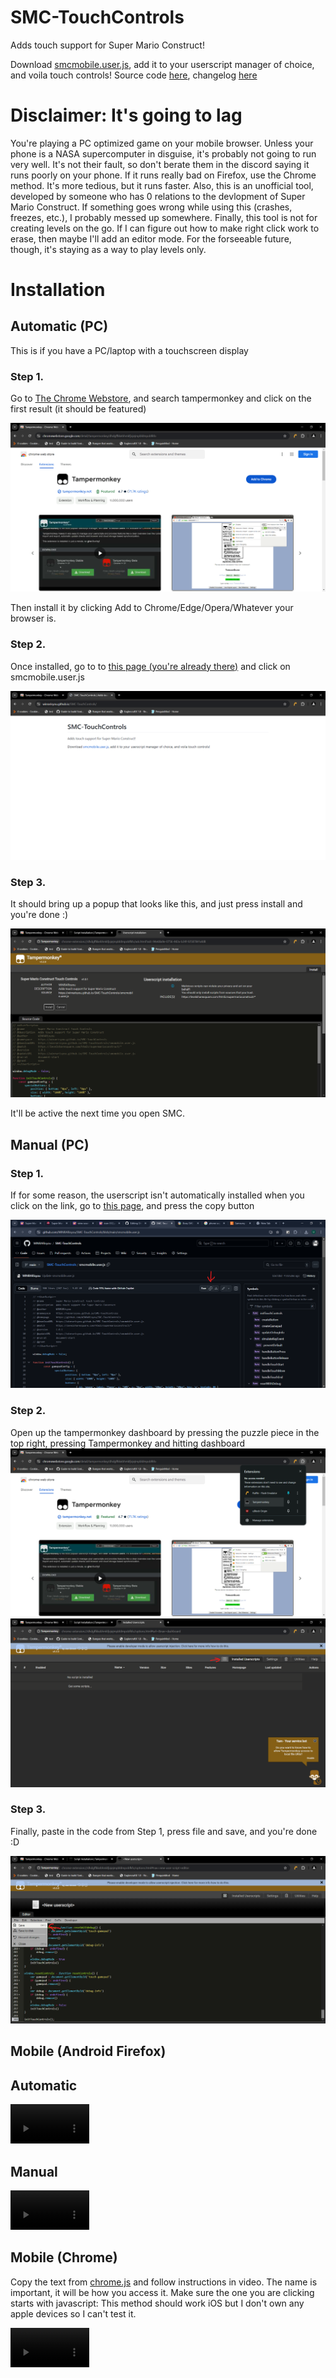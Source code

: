 # SMC-TouchControls
Adds touch support for Super Mario Construct!

Download [smcmobile.user.js](https://winrarisyou.github.io/SMC-TouchControls/smcmobile.user.js), add it to your userscript manager of choice, and voila touch controls! Source code [here](https://github.com/WINRARisyou/SMC-TouchControls), changelog [here](https://github.com/WINRARisyou/SMC-TouchControls/tree/main/changelog.md)

# Disclaimer: It's going to lag
You're playing a PC optimized game on your mobile browser. Unless your phone is a NASA supercomputer in disguise, it's probably not going to run very well. It's not their fault, so don't berate them in the discord saying it runs poorly on your phone. If it runs really bad on Firefox, use the Chrome method. It's more tedious, but it runs faster. Also, this is an unofficial tool, developed by someone who has 0 relations to the devlopment of Super Mario Construct. If something goes wrong while using this (crashes, freezes, etc.), I probably messed up somewhere. Finally, this tool is not for creating levels on the go. If I can figure out how to make right click work to erase, then maybe I'll add an editor mode. For the forseeable future, though, it's staying as a way to play levels only.

# Installation
## Automatic (PC)
This is if you have a PC/laptop with a touchscreen display
### Step 1.
Go to [The Chrome Webstore](https://chromewebstore.google.com), and search tampermonkey and click on the first result (it should be featured)

![image](images/2a.png)

Then install it by clicking Add to Chrome/Edge/Opera/Whatever your browser is.

### Step 2.
Once installed, go to to [this page (you're already there)](https://winrarisyou.github.io/SMC-TouchControls) and click on smcmobile.user.js

![image](images/3a.png)

### Step 3.
It should bring up a popup that looks like this, and just press install and you're done :)

![image](images/4a.png)

It'll be active the next time you open SMC.

## Manual (PC)
### Step 1.
If for some reason, the userscript isn't automatically installed when you click on the link, go to [this page](https://github.com/WINRARisyou/SMC-TouchControls/blob/main/smcmobile.user.js), and press the copy button

![image](images/3m.png)

### Step 2.
Open up the tampermonkey dashboard by pressing the puzzle piece in the top right, pressing Tampermonkey and hitting dashboard
![image](images/1m.png)
![image](images/2m.png)

### Step 3.
Finally, paste in the code from Step 1, press file and save, and you're done :D

![image](images/4m.png)
## Mobile (Android Firefox)
## Automatic
<video controls width="25%" src="images/mobile-automatic.mp4" title="Title"></video>

## Manual
<video controls width="25%" src="images/mobile-manual.mp4" title="Title"></video>

## Mobile (Chrome)
Copy the text from [chrome.js](https://winrarisyou.github.io/SMC-TouchControls/chrome.js) and follow instructions in video. The name is important, it will be how you access it. Make sure the one you are clicking starts with javascript:
This method should work iOS but I don't own any apple devices so I can't test it.

<video controls width="25%" src="images/chrome.mp4" title="Title"></video>